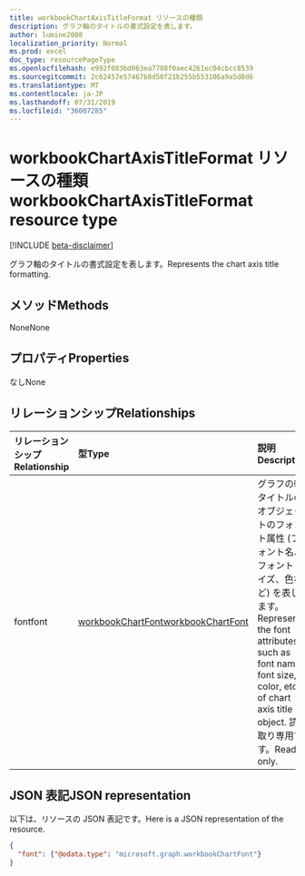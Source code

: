 ```yaml
---
title: workbookChartAxisTitleFormat リソースの種類
description: グラフ軸のタイトルの書式設定を表します。
author: lumine2008
localization_priority: Normal
ms.prod: excel
doc_type: resourcePageType
ms.openlocfilehash: e992f083bd063ea7708f0aec4261ec04cbcc8539
ms.sourcegitcommit: 2c62457e57467b8d50f21b255b553106a9a5d8d6
ms.translationtype: MT
ms.contentlocale: ja-JP
ms.lasthandoff: 07/31/2019
ms.locfileid: "36007285"
---
```

# <a name="workbookchartaxistitleformat-resource-type"></a><span data-ttu-id="322b6-103">workbookChartAxisTitleFormat リソースの種類</span><span class="sxs-lookup"><span data-stu-id="322b6-103">workbookChartAxisTitleFormat resource type</span></span>

[!INCLUDE [beta-disclaimer](../../includes/beta-disclaimer.md)]

<span data-ttu-id="322b6-104">グラフ軸のタイトルの書式設定を表します。</span><span class="sxs-lookup"><span data-stu-id="322b6-104">Represents the chart axis title formatting.</span></span>


## <a name="methods"></a><span data-ttu-id="322b6-105">メソッド</span><span class="sxs-lookup"><span data-stu-id="322b6-105">Methods</span></span>
<span data-ttu-id="322b6-106">None</span><span class="sxs-lookup"><span data-stu-id="322b6-106">None</span></span>

## <a name="properties"></a><span data-ttu-id="322b6-107">プロパティ</span><span class="sxs-lookup"><span data-stu-id="322b6-107">Properties</span></span>
<span data-ttu-id="322b6-108">なし</span><span class="sxs-lookup"><span data-stu-id="322b6-108">None</span></span>

## <a name="relationships"></a><span data-ttu-id="322b6-109">リレーションシップ</span><span class="sxs-lookup"><span data-stu-id="322b6-109">Relationships</span></span>
| <span data-ttu-id="322b6-110">リレーションシップ</span><span class="sxs-lookup"><span data-stu-id="322b6-110">Relationship</span></span> | <span data-ttu-id="322b6-111">型</span><span class="sxs-lookup"><span data-stu-id="322b6-111">Type</span></span>   |<span data-ttu-id="322b6-112">説明</span><span class="sxs-lookup"><span data-stu-id="322b6-112">Description</span></span>|
|:---------------|:--------|:----------|
|<span data-ttu-id="322b6-113">font</span><span class="sxs-lookup"><span data-stu-id="322b6-113">font</span></span>|[<span data-ttu-id="322b6-114">workbookChartFont</span><span class="sxs-lookup"><span data-stu-id="322b6-114">workbookChartFont</span></span>](workbookchartfont.md)|<span data-ttu-id="322b6-115">グラフの軸タイトルのオブジェクトのフォント属性 (フォント名、フォント サイズ、色など) を表します。</span><span class="sxs-lookup"><span data-stu-id="322b6-115">Represents the font attributes, such as font name, font size, color, etc. of chart axis title object.</span></span> <span data-ttu-id="322b6-116">読み取り専用です。</span><span class="sxs-lookup"><span data-stu-id="322b6-116">Read-only.</span></span>|

## <a name="json-representation"></a><span data-ttu-id="322b6-117">JSON 表記</span><span class="sxs-lookup"><span data-stu-id="322b6-117">JSON representation</span></span>

<span data-ttu-id="322b6-118">以下は、リソースの JSON 表記です。</span><span class="sxs-lookup"><span data-stu-id="322b6-118">Here is a JSON representation of the resource.</span></span>

<!--{
  "blockType": "resource",
  "optionalProperties": [
    "font"
    ],
  "baseType": "microsoft.graph.entity",
  "@odata.type": "microsoft.graph.workbookChartAxisTitleFormat"
}-->

```json
{
  "font": {"@odata.type": "microsoft.graph.workbookChartFont"}
}
```

<!-- uuid: 8fcb5dbc-d5aa-4681-8e31-b001d5168d79
2015-10-25 14:57:30 UTC -->
<!--
{
  "type": "#page.annotation",
  "description": "ChartAxisTitleFormat resource",
  "keywords": "",
  "section": "documentation",
  "tocPath": "",
  "suppressions": []
}
-->
